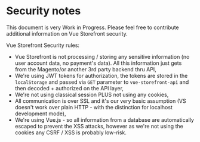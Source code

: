# Security notes

This document is very Work in Progress. Please feel free to contribute additional information on Vue Storefront security.

Vue Storefront Security rules:

- Vue Storefront is not processing / storing any sensitive information (no user account data, no payment's data). All this information just gets from the Magento/or another 3rd party backend thru API,
- We're using JWT tokens for authorization, the tokens are stored in the `localStorage` and passed via `GET` parameter to `vue-storefront-api` and then decoded + authorized on the API layer,
- We're not using classical session PLUS not using any cookies,
- All communication is over SSL and it's our very basic assumption (VS doesn't work over plain HTTP - with the distinction for localhost development mode),
- We're using Vue.js - so all information from a database are automatically escaped to prevent the XSS attacks, however as we're not using the cookies any CSRF / XSS is probably low-risk.